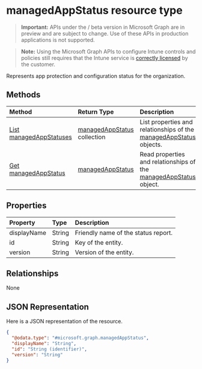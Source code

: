 ﻿# managedAppStatus resource type

> **Important:** APIs under the / beta version in Microsoft Graph are in preview and are subject to change. Use of these APIs in production applications is not supported.

> **Note:** Using the Microsoft Graph APIs to configure Intune controls and policies still requires that the Intune service is [correctly licensed](https://go.microsoft.com/fwlink/?linkid=839381) by the customer.

Represents app protection and configuration status for the organization.
## Methods
|Method|Return Type|Description|
|:---|:---|:---|
|[List managedAppStatuses](../api/intune_mam_managedappstatus_list.md)|[managedAppStatus](../resources/intune_mam_managedappstatus.md) collection|List properties and relationships of the [managedAppStatus](../resources/intune_mam_managedappstatus.md) objects.|
|[Get managedAppStatus](../api/intune_mam_managedappstatus_get.md)|[managedAppStatus](../resources/intune_mam_managedappstatus.md)|Read properties and relationships of the [managedAppStatus](../resources/intune_mam_managedappstatus.md) object.|

## Properties
|Property|Type|Description|
|:---|:---|:---|
|displayName|String|Friendly name of the status report.|
|id|String|Key of the entity.|
|version|String|Version of the entity.|

## Relationships
None
## JSON Representation
Here is a JSON representation of the resource.
<!-- {
  "blockType": "resource",
  "keyProperty": "id",
  "@odata.type": "microsoft.graph.managedAppStatus"
}
-->
``` json
{
  "@odata.type": "#microsoft.graph.managedAppStatus",
  "displayName": "String",
  "id": "String (identifier)",
  "version": "String"
}
```



